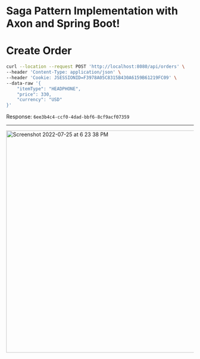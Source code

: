 # Saga Pattern Implementation with Axon and Spring Boot!

# Create Order

```sh
curl --location --request POST 'http://localhost:8080/api/orders' \
--header 'Content-Type: application/json' \
--header 'Cookie: JSESSIONID=F3978A05C8315B430A6159B61219FC09' \
--data-raw '{
    "itemType": "HEADPHONE",
    "price": 330,
    "currency": "USD"
}'
```

Response: `6ee3b4c4-ccf0-4dad-bbf6-8cf9acf07359`

-----

<img width="598" alt="Screenshot 2022-07-25 at 6 23 38 PM" src="https://user-images.githubusercontent.com/54174687/180782280-1507d029-5c39-4435-85fa-824537419391.png">
